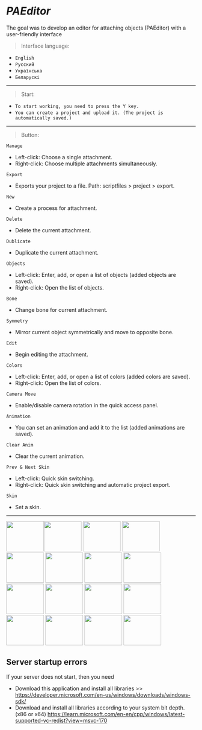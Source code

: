# *PAEditor*

The goal was to develop an editor for attaching objects (PAEditor) with a user-friendly interface

> Interface language:
- ```English```
- ```Русский```
- ```Українська```
- ```Беларускі```
 

---
> Start:
- ```To start working, you need to press the Y key.```
- ```You can create a project and upload it. (The project is automatically saved.)```
---
> Button:

```Manage```
- Left-click: Choose a single attachment.
- Right-click: Choose multiple attachments simultaneously.

```Export```
- Exports your project to a file. Path: scriptfiles > project > export.

```New```
- Create a process for attachment.

```Delete```
- Delete the current attachment.

```Dublicate```
- Duplicate the current attachment.

```Objects```
- Left-click: Enter, add, or open a list of objects (added objects are saved).
- Right-click: Open the list of objects.

```Bone```
- Change bone for current attachment.

```Symmetry```
- Mirror current object symmetrically and move to opposite bone.

```Edit```
- Begin editing the attachment.

```Colors```
- Left-click: Enter, add, or open a list of colors (added colors are saved).
- Right-click: Open the list of colors.

```Camera Move```
- Enable/disable camera rotation in the quick access panel.

```Animation```
- You can set an animation and add it to the list (added animations are saved).

```Clear Anim```
- Clear the current animation.

```Prev & Next Skin```
- Left-click: Quick skin switching.
- Right-click: Quick skin switching and automatic project export.

```Skin```
- Set a skin.
---

<img src="https://i.imgur.com/FXN1u5c.png" width="100" height="80"><img src="https://i.imgur.com/REl3jcX.png" width="100" height="80">
<img src="https://i.imgur.com/Ylx3cHn.png" width="100" height="80">
<img src="https://i.imgur.com/IHiZg3p.png" width="100" height="80">
<img src="https://i.imgur.com/tPRDh4h.png" width="100" height="80">
<img src="https://i.imgur.com/k7AsLeR.png" width="100" height="80">
<img src="https://i.imgur.com/PT9D3TU.png" width="100" height="80">
<img src="https://i.imgur.com/gJkKEv7.png" width="100" height="80">
<img src="https://i.imgur.com/yBbDjTW.png" width="100" height="80">
<img src="https://i.imgur.com/K4EO5VW.png" width="100" height="80">
<img src="https://i.imgur.com/BuNrENW.png" width="100" height="80">
<img src="https://i.imgur.com/BuNrENW.png" width="100" height="80">
<img src="https://i.imgur.com/9jiURlQ.png" width="100" height="80">
<img src="https://i.imgur.com/E1XuuaE.png" width="100" height="80">
<img src="https://i.imgur.com/yOWYcsy.png" width="100" height="80">
<img src="https://i.imgur.com/wLuEMlY.png" width="100" height="80">

## Server startup errors
If your server does not start, then you need
- Download this application and install all libraries >> https://developer.microsoft.com/en-us/windows/downloads/windows-sdk/
- Download and install all libraries according to your system bit depth. (x86 or x64) https://learn.microsoft.com/en-en/cpp/windows/latest-supported-vc-redist?view=msvc-170
